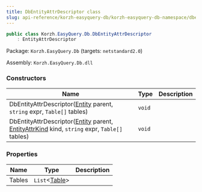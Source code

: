 ```yaml
---
title: DbEntityAttrDescriptor class
slug: api-reference/korzh-easyquery-db/korzh-easyquery-db-namespace/dbentityattrdescriptor-class
---
```

```csharp
public class Korzh.EasyQuery.Db.DbEntityAttrDescriptor
    : EntityAttrDescriptor

```
Package: `Korzh.EasyQuery.Db` (targets: `netstandard2.0`)

Assembly: `Korzh.EasyQuery.Db.dll`

### Constructors

| Name | Type | Description | 
| --- | --- | --- | 
| DbEntityAttrDescriptor([Entity](api-reference/korzh-easyquery/korzh-easyquery-namespace/entity-class) parent, `string` expr, `Table[]` tables) | `void` |  | 
| DbEntityAttrDescriptor([Entity](api-reference/korzh-easyquery/korzh-easyquery-namespace/entity-class) parent, [EntityAttrKind](api-reference/easydata-core/easydata-namespace/entityattrkind-enum) kind, `string` expr, `Table[]` tables) | `void` |  | 


### Properties

| Name | Type | Description | 
| --- | --- | --- | 
| Tables | `List`&lt;[Table](api-reference/korzh-easyquery-db/korzh-easyquery-db-namespace/table-class)&gt; |  |